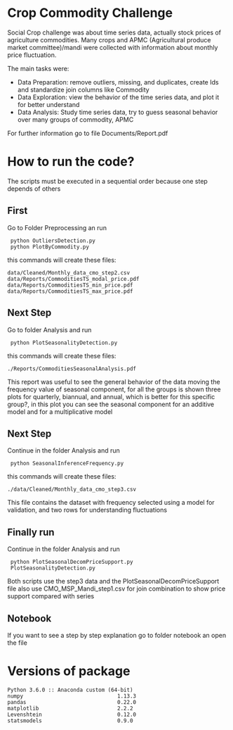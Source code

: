 # Crop Commodity Challenge

Social Crop challenge was about time series data, 
actually stock prices of agriculture commodities. 
Many crops and  APMC (Agricultural produce market committee)/mandi were collected with information about monthly price fluctuation.

The main tasks were:
* Data Preparation: remove outliers, missing, and duplicates, create Ids and standardize join columns like Commodity
* Data Exploration: view the behavior of the time series data, and plot it for better understand
* Data Analysis: Study time series data, try to guess seasonal behavior over many groups of commodity, APMC

For further information go to file Documents/Report.pdf

# How to run the code?

The  scripts must be executed in a sequential order because one step depends of others

## First 

Go to Folder Preprocessing an run 
```
 python OutliersDetection.py
 python PlotByCommodity.py
```

this commands will create these files:
```
data/Cleaned/Monthly_data_cmo_step2.csv
data/Reports/CommoditiesTS_modal_price.pdf
data/Reports/CommoditiesTS_min_price.pdf
data/Reports/CommoditiesTS_max_price.pdf
```

## Next Step 
Go to folder Analysis and run 
```
 python PlotSeasonalityDetection.py
```

this commands will create these files:
```
./Reports/CommoditiesSeasonalAnalysis.pdf
```

This report was useful to see the general behavior of the data 
moving the frequency value of seasonal component, for all the groups 
is shown three plots for quarterly, biannual, and annual, which is better for this specific group?,
in this plot you can see the seasonal component for an additive model and for a multiplicative model

## Next Step 
Continue in the folder Analysis and run 
```
 python SeasonalInferenceFrequency.py
```
this commands will create these files:
```
./data/Cleaned/Monthly_data_cmo_step3.csv
```
This file contains the dataset with frequency selected using a model for validation, 
and two rows for understanding fluctuations

## Finally run 

Continue in the folder Analysis and run 
```
 python PlotSeasonalDecomPriceSupport.py
 PlotSeasonalityDetection.py
```
Both scripts use the step3 data and the PlotSeasonalDecomPriceSupport file also use CMO_MSP_Mandi_step1.csv
for join combination to show price support compared with series

## Notebook
If you want to see a step by step explanation go to folder notebook an open the file 

# Versions of package
```
Python 3.6.0 :: Anaconda custom (64-bit)
numpy                              1.13.3
pandas                             0.22.0
matplotlib                         2.2.2
Levenshtein                        0.12.0
statsmodels                        0.9.0
```

